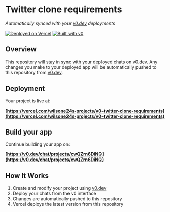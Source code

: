 # Twitter clone requirements

*Automatically synced with your [v0.dev](https://v0.dev) deployments*

[![Deployed on Vercel](https://img.shields.io/badge/Deployed%20on-Vercel-black?style=for-the-badge&logo=vercel)](https://vercel.com/wilsone24s-projects/v0-twitter-clone-requirements)
[![Built with v0](https://img.shields.io/badge/Built%20with-v0.dev-black?style=for-the-badge)](https://v0.dev/chat/projects/cwQZrn6DiNQ)

## Overview

This repository will stay in sync with your deployed chats on [v0.dev](https://v0.dev).
Any changes you make to your deployed app will be automatically pushed to this repository from [v0.dev](https://v0.dev).

## Deployment

Your project is live at:

**[https://vercel.com/wilsone24s-projects/v0-twitter-clone-requirements](https://vercel.com/wilsone24s-projects/v0-twitter-clone-requirements)**

## Build your app

Continue building your app on:

**[https://v0.dev/chat/projects/cwQZrn6DiNQ](https://v0.dev/chat/projects/cwQZrn6DiNQ)**

## How It Works

1. Create and modify your project using [v0.dev](https://v0.dev)
2. Deploy your chats from the v0 interface
3. Changes are automatically pushed to this repository
4. Vercel deploys the latest version from this repository
